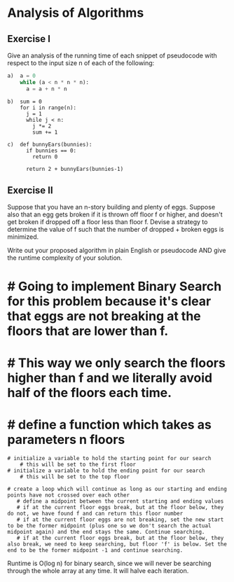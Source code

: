 # Analysis of Algorithms

## Exercise I

Give an analysis of the running time of each snippet of
pseudocode with respect to the input size n of each of the following:

```python
a)  a = 0
    while (a < n * n * n):
      a = a + n * n
```


```
b)  sum = 0
    for i in range(n):
      j = 1
      while j < n:
        j *= 2
        sum += 1
```

```
c)  def bunnyEars(bunnies):
      if bunnies == 0:
        return 0

      return 2 + bunnyEars(bunnies-1)
```

## Exercise II

Suppose that you have an n-story building and plenty of eggs. Suppose also that an egg gets broken if it is thrown off floor f or higher, and doesn't get broken if dropped off a floor less than floor f. Devise a strategy to determine the value of f such that the number of dropped + broken eggs is minimized.

Write out your proposed algorithm in plain English or pseudocode AND give the runtime complexity of your solution.

# # Going to implement Binary Search for this problem because it's clear that eggs are not breaking at the floors that are lower than f.
# # This way we only search the floors higher than f and we literally avoid half of the floors each time.

# # define a function which takes as parameters n floors
    # initialize a variable to hold the starting point for our search
        # this will be set to the first floor
    # initialize a variable to hold the ending point for our search
        # this will be set to the top floor
    
    # create a loop which will continue as long as our starting and ending points have not crossed over each other
       # define a midpoint between the current starting and ending values
       # if at the current floor eggs break, but at the floor below, they do not, we have found f and can return this floor number
       # if at the current floor eggs are not breaking, set the new start to be the former midpoint (plus one so we don't search the actual midpoint again) and the end stays the same. Continue searching.
       # if at the current floor eggs break, but at the floor below, they also break, we need to keep searching, but floor 'f' is below. Set the end to be the former midpoint -1 and continue searching.

Runtime is O(log n) for binary search, since we will never be searching through the whole array at any time. It will halve each iteration.

